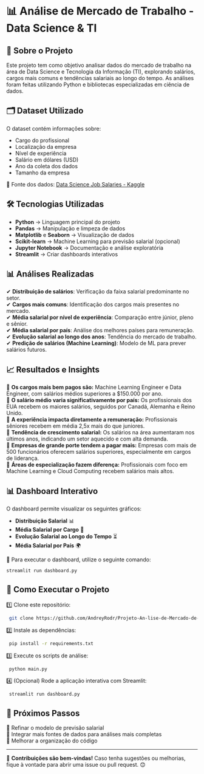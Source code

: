 # 📊 Análise de Mercado de Trabalho - Data Science & TI

## 📌 Sobre o Projeto
Este projeto tem como objetivo analisar dados do mercado de trabalho na área de Data Science e Tecnologia da Informação (TI), explorando salários, cargos mais comuns e tendências salariais ao longo do tempo. As análises foram feitas utilizando Python e bibliotecas especializadas em ciência de dados.

## 🗂️ Dataset Utilizado
O dataset contém informações sobre:
- Cargo do profissional
- Localização da empresa
- Nível de experiência
- Salário em dólares (USD)
- Ano da coleta dos dados
- Tamanho da empresa

📌 Fonte dos dados: [Data Science Job Salaries - Kaggle](https://www.kaggle.com/datasets/ruchi798/data-science-job-salaries)

## 🛠️ Tecnologias Utilizadas
- **Python** → Linguagem principal do projeto
- **Pandas** → Manipulação e limpeza de dados
- **Matplotlib** e **Seaborn** → Visualização de dados
- **Scikit-learn** → Machine Learning para previsão salarial (opcional)
- **Jupyter Notebook** → Documentação e análise exploratória
- **Streamlit** → Criar dashboards interativos

## 📊 Análises Realizadas
✔ **Distribuição de salários**: Verificação da faixa salarial predominante no setor.  
✔ **Cargos mais comuns**: Identificação dos cargos mais presentes no mercado.  
✔ **Média salarial por nível de experiência**: Comparação entre júnior, pleno e sênior.  
✔ **Média salarial por país**: Análise dos melhores países para remuneração.  
✔ **Evolução salarial ao longo dos anos**: Tendência do mercado de trabalho.   
✔ **Predição de salários (Machine Learning)**: Modelo de ML para prever salários futuros.

## 📈 Resultados e Insights
📍 **Os cargos mais bem pagos são:** Machine Learning Engineer e Data Engineer, com salários médios superiores a $150.000 por ano.       
📍 **O salário médio varia significativamente por país:** Os profissionais dos EUA recebem os maiores salários, seguidos por Canadá, Alemanha e Reino Unido.  
📍 **A experiência impacta diretamente a remuneração:** Profissionais sêniores recebem em média 2,5x mais do que juniores.  
📍 **Tendência de crescimento salarial:** Os salários na área aumentaram nos últimos anos, indicando um setor aquecido e com alta demanda.  
📍 **Empresas de grande porte tendem a pagar mais:** Empresas com mais de 500 funcionários oferecem salários superiores, especialmente em cargos de liderança.  
📍 **Áreas de especialização fazem diferença:** Profissionais com foco em Machine Learning e Cloud Computing recebem salários mais altos.

## 📊 Dashboard Interativo
O dashboard permite visualizar os seguintes gráficos:

- **Distribuição Salarial** 📊
- **Média Salarial por Cargo** 💼
- **Evolução Salarial ao Longo do Tempo** ⏳
- **Média Salarial por País** 🌍

🔗 Para executar o dashboard, utilize o seguinte comando:
```bash
streamlit run dashboard.py
```

## 🚀 Como Executar o Projeto
1️⃣ Clone este repositório:
```bash
 git clone https://github.com/AndreyRodr/Projeto-An-lise-de-Mercado-de-Trabalho.git
```
2️⃣ Instale as dependências:
```bash
 pip install -r requirements.txt
```
3️⃣ Execute os scripts de análise:
```bash
 python main.py
```
4️⃣ (Opcional) Rode a aplicação interativa com Streamlit:
```bash
 streamlit run dashboard.py
```

## 📌 Próximos Passos
🔹 Refinar o modelo de previsão salarial  
🔹 Integrar mais fontes de dados para análises mais completas  
🔹 Melhorar a organização do código

---
📢 **Contribuições são bem-vindas!** Caso tenha sugestões ou melhorias, fique à vontade para abrir uma issue ou pull request. 😊
